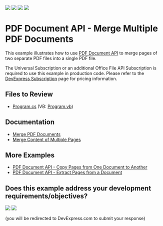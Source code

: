 <!-- default badges list -->
![](https://img.shields.io/endpoint?url=https://codecentral.devexpress.com/api/v1/VersionRange/128595598/24.2.1%2B)
[![](https://img.shields.io/badge/Open_in_DevExpress_Support_Center-FF7200?style=flat-square&logo=DevExpress&logoColor=white)](https://supportcenter.devexpress.com/ticket/details/T114298)
[![](https://img.shields.io/badge/📖_How_to_use_DevExpress_Examples-e9f6fc?style=flat-square)](https://docs.devexpress.com/GeneralInformation/403183)
[![](https://img.shields.io/badge/💬_Leave_Feedback-feecdd?style=flat-square)](#does-this-example-address-your-development-requirementsobjectives)
<!-- default badges end -->

# PDF Document API - Merge Multiple PDF Documents

This example illustrates how to use [PDF Document API](https://docs.devexpress.com/OfficeFileAPI/16491/pdf-document-api) to merge pages of two separate PDF files into a single PDF file.

The Universal Subscription or an additional Office File API Subscription is required to use this example in production code. Please refer to the [DevExpress Subscription](https://www.devexpress.com/Subscriptions/) page for pricing information.

## Files to Review

* [Program.cs](./CS/PdfMergeExample/Program.cs) (VB: [Program.vb](./VB/PdfMergeExample/Program.vb))

## Documentation

* [Merge PDF Documents](https://docs.devexpress.com/OfficeFileAPI/119760/pdf-document-api/document-manipulation/merging-documents)
* [Merge Content of Multiple Pages](https://docs.devexpress.com/OfficeFileAPI/119009/pdf-document-api/pdf-graphics#draw-page-content)

## More Examples

* [PDF Document API - Copy Pages from One Document to Another](https://github.com/DevExpress-Examples/pdf-document-api-copy-pages)
* [PDF Document API - Extract Pages from a Document](https://github.com/DevExpress-Examples/pdf-document-api-extract-pages-from-document)

<!-- feedback -->
## Does this example address your development requirements/objectives?

[<img src="https://www.devexpress.com/support/examples/i/yes-button.svg"/>](https://www.devexpress.com/support/examples/survey.xml?utm_source=github&utm_campaign=pdf-document-api-merge-multiple-documents&~~~was_helpful=yes) [<img src="https://www.devexpress.com/support/examples/i/no-button.svg"/>](https://www.devexpress.com/support/examples/survey.xml?utm_source=github&utm_campaign=pdf-document-api-merge-multiple-documents&~~~was_helpful=no)

(you will be redirected to DevExpress.com to submit your response)
<!-- feedback end -->
